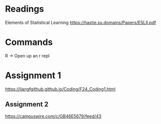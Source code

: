 # Readings
Elements of Statistical Learning
https://hastie.su.domains/Papers/ESLII.pdf


# Commands
R -> Open up an r repl

# Assignment 1
https://liangfgithub.github.io/Coding/F24_Coding1.html


## Assignment 2
https://campuswire.com/c/GB46E5679/feed/43